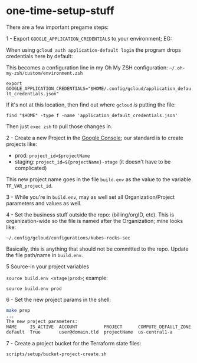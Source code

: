 # one-time-setup-stuff

There are a few important pregame steps:

1 - Export `GOOGLE_APPLICATION_CREDENTIALS` to your environment; EG:

When using `gcloud auth application-default login` the program drops credentials here by default:

This becomes a configuration line in my Oh My ZSH configuration: `~/.oh-my-zsh/custom/environment.zsh`

`export GOOGLE_APPLICATION_CREDENTIALS="$HOME/.config/gcloud/application_default_credentials.json"`

If it's not at this location, then find out where `gcloud` _is_ putting the file:

```shell
find "$HOME" -type f -name 'application_default_credentials.json'
```

Then just `exec zsh` to pull those changes in.

2 - Create a new Project in the [Google Console]; our standard is to create projects like:

* prod: `project_id=$projectName`
* staging: `project_id=${projectName}-stage` (it doesn't have to be complicated)

This new project name goes in the file `build.env` as the value to the variable `TF_VAR_project_id`.

3 - While you're in `build.env`, may as well set all Organization/Project parameters and values as well.

4 - Set the business stuff outside the repo: (billing/orgID, etc). This is organization-wide so the file is named after the Organization; mine looks like:

`~/.config/gcloud/configurations/kubes-rocks-sec`

Basically, this is anything that should not be committed to the repo. Update the file path/name in `build.env`.

5 Source-in your project variables

`source build.env <stage|prod>`; example:

`source build.env prod`

6 - Set the new project params in the shell:

```bash
make prep
...
The new project parameters:
NAME     IS_ACTIVE  ACCOUNT          PROJECT      COMPUTE_DEFAULT_ZONE  COMPUTE_DEFAULT_REGION
default  True       user@domain.tld  projectName  us-central1-a         us-central1
```

7 - Create a project bucket for the Terraform state files:

`scripts/setup/bucket-project-create.sh`

[Google Console]:https://console.cloud.google.com/home/dashboard